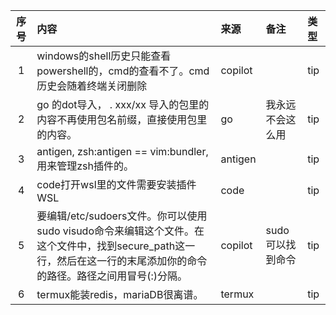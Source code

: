 | 序号 | 内容                                                                                                   | 来源      | 备注         | 类型  |
|:--:|:-----------------------------------------------------------------------------------------------------|:--------|:-----------|:----|
| 1  | windows的shell历史只能查看powershell的，cmd的查看不了。cmd历史会随着终端关闭删除                                               | copilot |            | tip |
| 2  | go 的dot导入， . xxx/xx 导入的包里的内容不再使用包名前缀，直接使用包里的内容。                                                      | go      | 我永远不会这么用   | tip |
| 3  | antigen, zsh:antigen == vim:bundler, 用来管理zsh插件的。                                                     | antigen |            | tip |
| 4  | code打开wsl里的文件需要安装插件 WSL                                                                              | code    |            | tip |
| 5  | 要编辑/etc/sudoers文件。你可以使用sudo visudo命令来编辑这个文件。在这个文件中，找到secure_path这一行，然后在这一行的末尾添加你的命令的路径。路径之间用冒号(:)分隔。 | copilot | sudo可以找到命令 | tip |
| 6  | termux能装redis，mariaDB很离谱。                                                                            | termux  |            | tip |